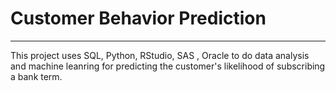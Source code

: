 # Customer Behavior Prediction
----
This project uses SQL, Python, RStudio, SAS , Oracle to do data analysis and machine leanring for predicting the customer's likelihood of subscribing a bank term.
